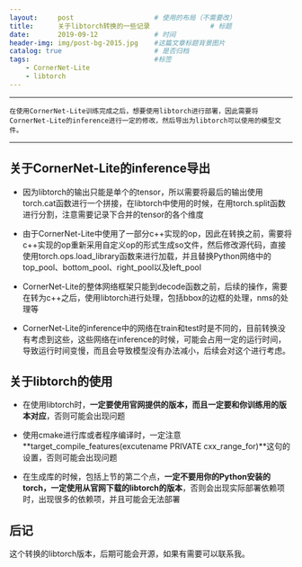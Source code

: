 ```yaml
---
layout:     post   				    # 使用的布局（不需要改）
title:      关于libtorch转换的一些记录 				# 标题 
date:       2019-09-12 				# 时间
header-img: img/post-bg-2015.jpg 	#这篇文章标题背景图片
catalog: true 						# 是否归档
tags:								#标签
    - CornerNet-Lite
    - libtorch
---
```


---
    在使用CornerNet-Lite训练完成之后，想要使用libtorch进行部署，因此需要将CornerNet-Lite的inference进行一定的修改，然后导出为libtorch可以使用的模型文件。
---

## 关于CornerNet-Lite的inference导出

- 因为libtorch的输出只能是单个的tensor，所以需要将最后的输出使用torch.cat函数进行一个拼接，在libtorch中使用的时候，在用torch.split函数进行分割，注意需要记录下合并的tensor的各个维度

- 由于CornerNet-Lite中使用了一部分c++实现的op，因此在转换之前，需要将c++实现的op重新采用自定义op的形式生成so文件，然后修改源代码，直接使用torch.ops.load_library函数来进行加载，并且替换Python网络中的top_pool、bottom_pool、right_pool以及left_pool

- CornerNet-Lite的整体网络框架只能到decode函数之前，后续的操作，需要在转为c++之后，使用libtorch进行处理，包括bbox的边框的处理，nms的处理等

- CornerNet-Lite的inference中的网络在train和test时是不同的，目前转换没有考虑到这些，这些网络在inference的时候，可能会占用一定的运行时间，导致运行时间变慢，而且会导致模型没有办法减小，后续会对这个进行考虑。

## 关于libtorch的使用

- 在使用libtorch时，**一定要使用官网提供的版本，而且一定要和你训练用的版本对应**，否则可能会出现问题

- 使用cmake进行库或者程序编译时，一定注意**target_compile_features(excutename PRIVATE cxx_range_for)**这句的设置，否则可能会出现问题

- 在生成库的时候，包括上节的第二个点，**一定不要用你的Python安装的torch，一定使用从官网下载的libtorch的版本**，否则会出现实际部署依赖项时，出现很多的依赖项，并且可能会无法部署

## 后记

这个转换的libtorch版本，后期可能会开源，如果有需要可以联系我。
